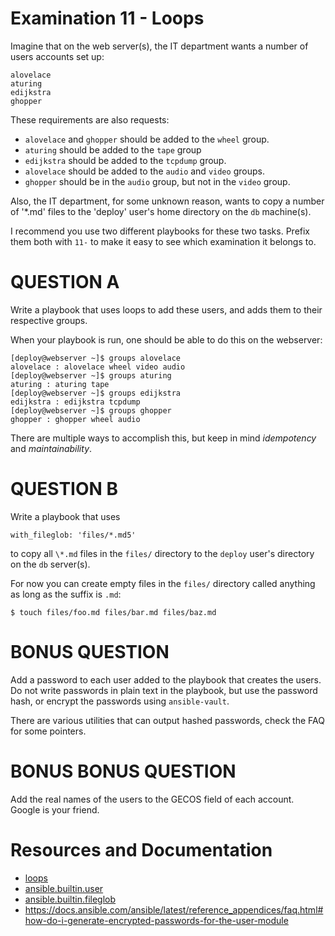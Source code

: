 # Examination 11 - Loops

Imagine that on the web server(s), the IT department wants a number of users accounts set up:

    alovelace
    aturing
    edijkstra
    ghopper

These requirements are also requests:

* `alovelace` and `ghopper` should be added to the `wheel` group.
* `aturing` should be added to the `tape` group
* `edijkstra` should be added to the `tcpdump` group.
* `alovelace` should be added to the `audio` and `video` groups.
* `ghopper` should be in the `audio` group, but not in the `video` group.

Also, the IT department, for some unknown reason, wants to copy a number of '\*.md' files
to the 'deploy' user's home directory on the `db` machine(s).

I recommend you use two different playbooks for these two tasks. Prefix them both with `11-` to
make it easy to see which examination it belongs to.

# QUESTION A

Write a playbook that uses loops to add these users, and adds them to their respective groups.

When your playbook is run, one should be able to do this on the webserver:

    [deploy@webserver ~]$ groups alovelace
    alovelace : alovelace wheel video audio
    [deploy@webserver ~]$ groups aturing
    aturing : aturing tape
    [deploy@webserver ~]$ groups edijkstra
    edijkstra : edijkstra tcpdump
    [deploy@webserver ~]$ groups ghopper
    ghopper : ghopper wheel audio

There are multiple ways to accomplish this, but keep in mind _idempotency_ and _maintainability_.

# QUESTION B

Write a playbook that uses

    with_fileglob: 'files/*.md5'

to copy all `\*.md` files in the `files/` directory to the `deploy` user's directory on the `db` server(s).

For now you can create empty files in the `files/` directory called anything as long as the suffix is `.md`:

    $ touch files/foo.md files/bar.md files/baz.md

# BONUS QUESTION

Add a password to each user added to the playbook that creates the users. Do not write passwords in plain
text in the playbook, but use the password hash, or encrypt the passwords using `ansible-vault`.

There are various utilities that can output hashed passwords, check the FAQ for some pointers.

# BONUS BONUS QUESTION

Add the real names of the users to the GECOS field of each account. Google is your friend.

# Resources and Documentation

* [loops](https://docs.ansible.com/ansible/latest/playbook_guide/playbooks_loops.html)
* [ansible.builtin.user](https://docs.ansible.com/ansible/latest/collections/ansible/builtin/user_module.html)
* [ansible.builtin.fileglob](https://docs.ansible.com/ansible/latest/collections/ansible/builtin/fileglob_lookup.html)
* https://docs.ansible.com/ansible/latest/reference_appendices/faq.html#how-do-i-generate-encrypted-passwords-for-the-user-module

